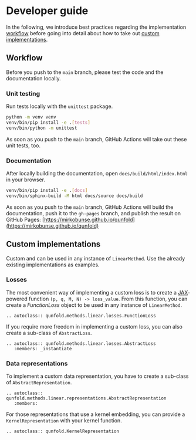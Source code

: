 # Developer guide

In the following, we introduce best practices regarding the implementation [workflow](#workflow) before going into detail about how to take out [custom implementations](#custom-implementations).

## Workflow

Before you push to the `main` branch, please test the code and the documentation locally.

### Unit testing

Run tests locally with the `unittest` package.

```bash
python -m venv venv
venv/bin/pip install -e .[tests]
venv/bin/python -m unittest
```

As soon as you push to the `main` branch, GitHub Actions will take out these unit tests, too.


### Documentation

After locally building the documentation, open `docs/build/html/index.html` in your browser.

```bash
venv/bin/pip install -e .[docs]
venv/bin/sphinx-build -M html docs/source docs/build
```

As soon as you push to the `main` branch, GitHub Actions will build the documentation, push it to the `gh-pages` branch, and publish the result on GitHub Pages: [https://mirkobunse.github.io/qunfold](https://mirkobunse.github.io/qunfold)


## Custom implementations

Custom [](#losses) and [](#data-representations) can be used in any instance of `LinearMethod`. Use the already existing implementations as examples.


### Losses

The most convenient way of implementing a custom loss is to create a [JAX](https://jax.readthedocs.io/)-powered function `(p, q, M, N) -> loss_value`. From this function, you can create a *FunctionLoss* object to be used in any instance of `LinearMethod`.

```{eval-rst}
.. autoclass:: qunfold.methods.linear.losses.FunctionLoss
```

If you require more freedom in implementing a custom loss, you can also create a sub-class of `AbstractLoss`.

```{eval-rst}
.. autoclass:: qunfold.methods.linear.losses.AbstractLoss
   :members: _instantiate
```


### Data representations

To implement a custom data representation, you have to create a sub-class of `AbstractRepresentation`.

```{eval-rst}
.. autoclass:: qunfold.methods.linear.representations.AbstractRepresentation
   :members:
```

For those representations that use a kernel embedding, you can provide a `KernelRepresentation` with your kernel function.

```{eval-rst}
.. autoclass:: qunfold.KernelRepresentation
```

